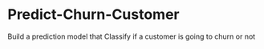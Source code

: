 # Predict-Churn-Customer
Build a prediction model that Classify if a customer is going to churn or not
